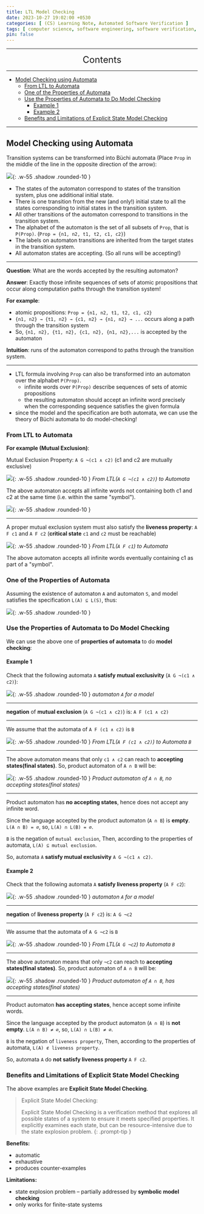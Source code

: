 ```yaml
---
title: LTL Model Checking
date: 2023-10-27 19:02:00 +0530
categories: [ (CS) Learning Note, Automated Software Verification ]
tags: [ computer science, software engineering, software verification, Büchi Automaton, LTL, Transition Systems]
pin: false
---
```


---
<center><font size='5'> Contents </font></center>

---

<!-- TOC -->
  * [Model Checking using Automata](#model-checking-using-automata)
    * [From LTL to Automata](#from-ltl-to-automata)
    * [One of the Properties of Automata](#one-of-the-properties-of-automata)
    * [Use the Properties of Automata to Do Model Checking](#use-the-properties-of-automata-to-do-model-checking)
      * [Example 1](#example-1)
      * [Example 2](#example-2)
    * [Benefits and Limitations of Explicit State Model Checking](#benefits-and-limitations-of-explicit-state-model-checking)
<!-- TOC -->

---

## Model Checking using Automata

Transition systems can be transformed into Büchi automata (Place `Prop` in the middle of the line in the opposite direction of the arrow):

![](https://i.postimg.cc/251R09t6/lmc1.png){: .w-55 .shadow .rounded-10 }

- The states of the automaton correspond to states of the transition system, plus one additional initial state.
- There is one transition from the new (and only!) initial state to all the states corresponding to initial states in the transition system.
- All other transitions of the automaton correspond to transitions in the transition system.
- The alphabet of the automaton is the set of all subsets of `Prop`, that is `P(Prop)`. (`Prop = {n1, n2, t1, t2, c1, c2}`)
- The labels on automaton transitions are inherited from the target states in the transition system.
- All automaton states are accepting. (So all runs will be accepting!)

---

**Question**: What are the words accepted by the resulting automaton?

**Answer**: Exactly those infinite sequences of sets of atomic propositions that occur along computation paths through the transition system!

**For example**:

- atomic propositions: `Prop = {n1, n2, t1, t2, c1, c2}`
- `{n1, n2} → {t1, n2} → {c1, n2} → {n1, n2} → ...` occurs along a path through the transition system
- So, `{n1, n2}, {t1, n2}, {c1, n2}, {n1, n2},...` is accepted by the automaton

**Intuition**: runs of the automaton correspond to paths through the transition system.

---

- LTL formula involving `Prop` can also be transformed into an automaton over the alphabet `P(Prop)`.
  - infinite words over `P(Prop)` describe sequences of sets of atomic propositions
  - the resulting automaton should accept an infinite word precisely when the corresponding sequence satisfies the given formula
- since the model and the specification are both automata, we can use the theory of Büchi automata to do model-checking!


### From LTL to Automata

**For example (Mutual Exclusion)**:

Mutual Exclusion Property: `A G ¬(c1 ∧ c2)` (c1 and c2 are mutually exclusive)

![](https://i.postimg.cc/2y7wWCTb/lmc2.png){: .w-55 .shadow .rounded-10 }
_From LTL(`A G ¬(c1 ∧ c2)`) to Automata_

The above automaton accepts all infinite words not containing both c1 and c2 at the same time (i.e. within the same "symbol").

![](https://i.postimg.cc/8z6bddyg/lmc3.png){: .w-55 .shadow .rounded-10 }

---

A proper mutual exclusion system must also satisfy the **liveness property**: `A F c1` and `A F c2` (**critical state** `c1` and `c2` must be reachable)

![](https://i.postimg.cc/HxgHWtNY/lmc4.png){: .w-55 .shadow .rounded-10 }
_From LTL(`A F c1`) to Automata_

The above automaton accepts all infinite words eventually containing c1 as part of a "symbol".

### One of the Properties of Automata

Assuming the existence of automaton `A` and automaton `S`, and model satisfies the specification `L(A) ⊆ L(S)`, thus:

![](https://i.postimg.cc/5tszzph3/lmc5.png){: .w-55 .shadow .rounded-10 }

### Use the Properties of Automata to Do Model Checking

We can use the above one of **properties of automata** to do **model checking**:

#### Example 1

Check that the following automata `A` **satisfy mutual exclusivity** (`A G ¬(c1 ∧ c2)`):

![](https://i.postimg.cc/5NBRLpzh/lmc8.png){: .w-55 .shadow .rounded-10 }
_automaton `A` for a model_

---

**negation** of **mutual exclusion** (`A G ¬(c1 ∧ c2)`) is: `A F (c1 ∧ c2)`

---

We assume that the automata of `A F (c1 ∧ c2)` is `B`

![](https://i.postimg.cc/0QYB7VRb/lmc6.png){: .w-55 .shadow .rounded-10 }
_From LTL(`A F (c1 ∧ c2)`) to Automata `B`_

---

The above automaton means that only `c1 ∧ c2` can reach to **accepting states(final states)**. So, product automaton of `A ∩ B` will be:

![](https://i.postimg.cc/PqvwBVdJ/lmc7.png){: .w-55 .shadow .rounded-10 }
_Product automaton of `A ∩ B`, no accepting states(final states)_

---

Product automaton has **no accepting states**, hence does not accept any infinite word. 

Since the language accepted by the product automaton (`A ∩ B`) is **empty**. `L(A ∩ B) = ∅`, so, `L(A) ∩ L(B) = ∅`. 

`B` is the negation of `mutual exclusion`, Then, according to the properties of automata, `L(A) ⊆ mutual exclusion`.

So, automata `A` **satisfy mutual exclusivity** `A G ¬(c1 ∧ c2)`.


#### Example 2

Check that the following automata `A` **satisfy liveness property** (`A F c2`):

![](https://i.postimg.cc/5NBRLpzh/lmc8.png){: .w-55 .shadow .rounded-10 }
_automaton `A` for a model_

---

**negation** of **liveness property** (`A F c2`) is: `A G ¬c2`

---

We assume that the automata of `A G ¬c2` is `B`

![](https://i.postimg.cc/2S8ZB2R5/lmc9.png){: .w-55 .shadow .rounded-10 }
_From LTL(`A G ¬c2`) to Automata `B`_

---

The above automaton means that only `¬c2` can reach to **accepting states(final states)**. So, product automaton of `A ∩ B` will be:

![](https://i.postimg.cc/9FSsSNm4/lmc10.png){: .w-55 .shadow .rounded-10 }
_Product automaton of `A ∩ B`, has accepting states(final states)_

---

Product automaton **has accepting states**, hence accept some infinite words.

Since the language accepted by the product automaton (`A ∩ B`) is **not empty**. `L(A ∩ B) ≠ ∅`, so, `L(A) ∩ L(B) ≠ ∅`.

`B` is the negation of `liveness property`, Then, according to the properties of automata, `L(A) ⊄ liveness property`.

So, automata `A` do **not satisfy liveness property** `A F c2`.

### Benefits and Limitations of Explicit State Model Checking

The above examples are **Explicit State Model Checking**.

> Explicit State Model Checking:
> 
> Explicit State Model Checking is a verification method that explores all possible states of a system to ensure it meets specified properties. It explicitly examines each state, but can be resource-intensive due to the state explosion problem.
{: .prompt-tip }

**Benefits:**
- automatic
- exhaustive
- produces counter-examples

**Limitations:**
- state explosion problem – partially addressed by **symbolic model checking**
- only works for finite-state systems
